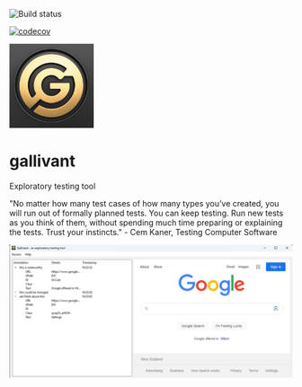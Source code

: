 ![Build status](https://github.com/marksmayo/gallivant/actions/workflows/black.yml/badge.svg)

[![codecov](https://codecov.io/gh/marksmayo/gallivant/graph/badge.svg?token=PK2GZYRHM0)](https://codecov.io/gh/marksmayo/gallivant)

<img src = "https://github.com/marksmayo/gallivant/blob/main/images/gallivant.png" width="150">

# gallivant
Exploratory testing tool

"No matter how many test cases of how many types you’ve created, you will run out of formally planned tests. You can keep testing.  Run new tests as you think of them, without spending much time preparing or explaining the tests. Trust your instincts." - Cem Kaner, Testing Computer Software

![App Screenshot](https://github.com/marksmayo/gallivant/blob/main/images/screenshot.png)